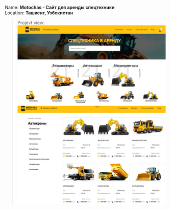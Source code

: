Name: **Motochas - Сайт для аренды спецтехники**  
Location: **Ташкент, Узбекистан**  
>Projevt view:  
![Main page!](/public/main.jpg "Main page")    
![Catalog page!](/public/main2.jpg "Main page")